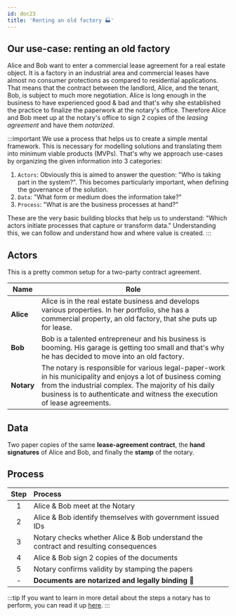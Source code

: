 ```yaml
---
id: doc23
title: 'Renting an old factory 🏭'
---
```


## Our use-case: renting an old factory 

Alice and Bob want to enter a commercial lease agreement for a real estate object. It is a factory in an industrial area and commercial leases have almost no consumer protections as compared to residential applications. That means that the contract between the landlord, Alice, and the tenant, Bob, is subject to much more negotiation. Alice is long enough in the business to have experienced good & bad and that's why she established the practice to finalize the paperwork at the notary's office. Therefore Alice and Bob meet up at the notary's office to sign 2 copies of the *leasing agreement* and have them *notarized*.

:::important
 We use a process that helps us to create a simple mental framework. This is necessary for modelling solutions and translating them into minimum viable products (MVPs). That's why we approach use-cases by organizing the given information into 3 categories: 

1. `Actors`: Obviously this is aimed to answer the question: "Who is taking part in the system?". This becomes particularly important, when defining the governance of the solution.
2. `Data`: "What form or medium does the information take?" 
3. `Process`: "What is are the business processes at hand?"

These are the very basic building blocks that help us to understand: "Which actors initiate processes that capture or transform data." Understanding this, we can follow and understand how and where value is created.
:::

## Actors

This is a pretty common setup for a two-party contract agreement.


| Name   | Role                                                 |
|--------|--------------------------------------------------------------------------------------------------------------------------------------------------------------------------------------------------------------------------------------------------|
| **Alice**  | Alice is in the real estate business and develops various properties. In her portfolio, she has a commercial property, an old factory, that she puts up for lease.                                                                               |
| **Bob**    | Bob is a talented entrepreneur and his business is booming. His garage is getting too small and that's why he has decided to move into an old factory.                                                                                           |
| **Notary** | The notary is responsible for various legal-paper-work in his municipality and enjoys a lot of business coming from the industrial complex. The majority of his daily business is to authenticate and witness the execution of lease agreements. |


## Data
Two paper copies of the same **lease-agreement contract**, the **hand signatures** of Alice and Bob, and finally the **stamp**   of the notary.

## Process

|  Step  | Process                                                                              |
|:--------:|:--------------------------------------------------------------------------------------|
|  1 | Alice & Bob meet at the Notary                                                           |
|  2 | Alice & Bob identify themselves with government issued IDs                           |
|  3 | Notary checks whether Alice & Bob understand the contract and resulting consequences |
|  4 | Alice & Bob sign 2 copies of the documents                                            |
|  5 | Notary confirms validity by stamping the papers                                      |
|  - | **Documents are notarized and legally binding** 🤝                                         |


:::tip
If you want to learn in more detail about the steps a notary has to perform, you can read it up [here](https://www.nationalnotary.org/notary-bulletin/blog/2015/04/5-steps-proper-notarization).
:::
